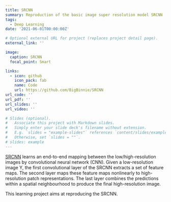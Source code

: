 ```yaml
---
title: SRCNN
summary: Reproduction of the basic image super ­resolution model ­SRCNN
tags:
  - Deep Learning
date: '2021-06-01T00:00:00Z'

# Optional external URL for project (replaces project detail page).
external_link: ''

image:
  caption: SRCNN
  focal_point: Smart

links:
  - icon: github
    icon_pack: fab
    name: Code
    url: https://github.com/BigBinnie/SRCNN
url_code: ''
url_pdf: ''
url_slides: ''
url_video: ''

# Slides (optional).
#   Associate this project with Markdown slides.
#   Simply enter your slide deck's filename without extension.
#   E.g. `slides = "example-slides"` references `content/slides/example-slides.md`.
#   Otherwise, set `slides = ""`.
# slides: example
---
```


[SRCNN](https://arxiv.org/pdf/1501.00092.pdf) learns an end-to-end
mapping between the low/high-resolution images by convolutional neural network (CNN). Given a low-resolution image Y, the first convolutional layer of the SRCNN extracts a set of feature maps. The second layer maps these feature maps nonlinearly to high-resolution patch representations. The last layer combines the predictions within a spatial neighbourhood to produce the final high-resolution image.

This learning project aims at reproducing the SRCNN.  
